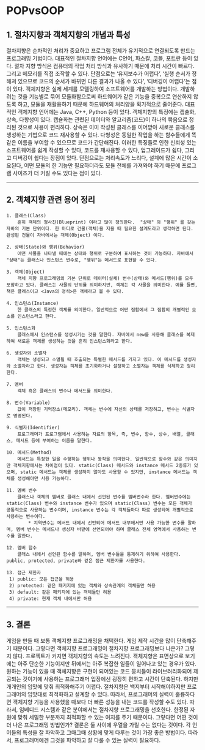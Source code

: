 # POPvsOOP

## 1.	절차지향과 객체지향의 개념과 특성
절차지향은 순차적인 처리가 중요하고 프로그램 전체가 유기적으로 연결되도록 만드는 프로그래밍 기법이다. 대표적인 절차지향 언어에는 C언어, 파스칼, 코볼, 포트란 등이 있다. 절차 지향 방식은 컴퓨터의 작업 처리 방식과 유사하기 때문에 처리 시간이 빠르다. 그리고 메모리를 직접 조작할 수 있다. 단점으로는 ‘유지보수가 어렵다’, ‘실행 순서가 정해져 있으므로 코드의 순서가 바뀌면 다른 결과가 나올 수 있다’, ‘디버깅이 어렵다’는 점이 있다.
객체지향은 실제 세계를 모델링하여 소프트웨어를 개발하는 방법이다. 개발하려는 것을 기능별로 묶어 모듈화함으로써 하드웨어가 같은 기능을 중복으로 연산하지 않도록 하고, 모듈을 재활용하기 때문에 하드웨어의 처리양을 획기적으로 줄어준다. 대표적인 객체지향 언어에는 Java, C++, Python 등이 있다. 
객체지향의 특징에는 캡슐화, 상속, 다향성이 있다. 캡슐화는 관련된 데이터와 알고리즘(코드)이 하나의 묶음으로 정리된 것으로 사용이 편리하다. 상속은 이미 작성된 클래스를 이어받아 새로운 클래스를 생성하는 기법으로 코드 재사용할 수 있다. 다형성은 동일한 작업을 하는 함수들에게 똑같은 이름을 부여할 수 있으므로 코드가 간단해진다. 이러한 특징들로 인한 신뢰성 있는 소프트웨어를 쉽게 작성할 수 있다, 코드를 재사용할 수 있다, 업그레이드가 쉽다, 그리고 디버깅이 쉽다는 장점이 있다. 단점으로는 처리속도가 느리다, 설계에 많은 시간이 소요된다, 어떤 모듈의 한 기능만 필요하더라도 모듈 전체를 가져와야 하기 때문에 프로그램 사이즈가 더 커질 수도 있다는 점이 있다. 
 
****
## 2.	객체지향 관련 용어 정리
```
1. 클래스(Class)
    흔히 객체의 청사진(Blueprint) 이라고 많이 정의한다.  "상태" 와 "행위" 를 갖는 자바의 기본 단위이다. 한 마디로 건물(객체)을 지을 때 필요한 설계도라고 생각하면 된다. 완성된 건물이 자바에서는 객체(Object) 이다.

2. 상태(State)와 행위(Behavior)
    어떤 사물을 나타낼 때에는 상태와 행위로 구분하여 표시하는 것이 가능하다. 자바에서 "상태"는 클래스나 인스턴스 변수로, "행위"는 메서드로 표현할 수 있다.

3. 객체(Object)
    객체 지향 프로그래밍의 기본 단위로 데이터(실체) 변수(상태)와 메서드(행위)를 모두 포함하고 있다. 클래스는 사물의 단위를 의미하지만, 객체는 각 사물을 의미한다. 예를 들면, 책은 클래스이고 <Java의 정석>은 객체라고 볼 수 있다.

4. 인스턴스(Instance)
    한 클래스의 특정한 객체를 의미한다. 일반적으로 어떤 집합에서 그 집합의 개별적인 요소를 인스턴스라고 한다.

5. 인스턴스화 
    클래스에서 인스턴스를 생성시키는 것을 말한다. 자바에서 new를 사용해 클래스를 복제하여 새로운 객체를 생성하는 것을 흔히 인스턴스화라고 한다.

6. 생성자와 소멸자
    객체는 생성되고 소멸될 때 호출되는 특별한 메서드를 가지고 있다. 이 메서드를 생성자와 소멸자라고 한다. 생성자는 객체를 초기화하거나 설정하고 소멸자는 객체를 삭제하고 정리한다. 

7. 멤버
    객체 혹은 클래스의 변수나 메서드를 의미한다.

8. 변수(Variable)
    값이 저장된 기억장소(메모리). 객체는 변수에 자신의 상태를 저장하고, 변수는 식별자로 명명된다. 

9. 식별자(Identifier)
    프로그래머가 프로그램에서 사용하는 자료의 항목, 즉, 변수, 함수, 상수, 배열, 클래스, 메서드 등에 부여하는 이름을 말한다.

10. 메서드(Method)
    메서드는 특정한 일을 수행하는 행위나 동작을 의미한다. 일반적으로 함수와 같은 의미지만 객체지향에서는 차이점이 있다. static(Class) 메서드와 instance 메서드 2종류가 있으며, static 메서드는 객체를 생성하지 않아도 사용할 수 있지만, instance 메서드는 객체를 생성해야만 사용 가능하다.

11. 멤버 변수
    클래스나 객체의 멤버로 클래스 내에서 선언된 변수를 멤버변수라 한다. 멤버변수에는 static(Class) 변수와 instance 변수가 있으며 static(Class) 변수는 모든 객체가 공통적으로 사용하는 변수이며, instance 변수는 각 객체들마다 따로 생성되어 개별적으로 사용하는 변수이다.
        * 지역변수는 메서드 내에서 선언되어 메서드 내부에서만 사용 가능한 변수를 말하며, 멤버 변수는 메서드나 생성자 바깥에 선언되어야 하며 클래스 전체 영역에서 사용하는 변수를 말한다.

12. 멤버 함수
    클래스 내에서 선언된 함수를 말하며, 멤버 변수들을 통제하기 위하여 사용한다. public, protected, private와 같은 접근 제한자를 사용한다.

13. 접근 제한자
 1) public: 모든 접근을 허용
 2) protected: 같은 패키지에 있는 객체와 상속관계의 객체들만 허용 
 3) default: 같은 패키지에 있는 객체들만 허용
 4) private: 현재 객체 내에서만 허용
```
****

## 3.	결론
  게임을 만들 때 보통 객체지향 프로그래밍을 채택한다. 게임 제작 시간을 많이 단축해주기 때문이다. 그렇다면 객체지향 프로그래밍이 절차지향 프로그래밍보다 나은가? 그렇지 않다. 프로젝트가 커지면 객체지향의 속도는 느려진다. 객체지향은 표면상으로 보기에는 아주 단순한 기능이지만 뒤에서는 아주 복잡한 일들이 일어나고 있는 경우가 있다. 원하는 기능이 있을 때 객체지향은 구현이 되어있는 코드 뭉치들이 라이브러리화되어 제공되는 것이기에 사용하는 프로그래머 입장에선 굉장히 편하고 시간이 단축된다. 하지만 개개인의 입맛에 맞춰 최적화해주기 어렵다. 절차지향은 백지부터 시작해야하지만 프로그래머의 입맛대로 최적화하고 설계할 수 있다. 따라서, 프로그래머의 실력이 훌륭하다면 객체지향 기능을 사용했을 때보다 더 빠른 성능을 내는 코드를 작성할 수도 있다. 따라서, 임베디드 시스템과 같은 분야에서는 절차지향 프로그래밍을 선호한다. 한정된 자원에 맞춰 세밀한 부분까지 최적화할 수 있는 여지를 주기 때문이다.
그렇다면 어떤 것이 더 나은 프로그래밍 방법인가? 결론은 둘 사이에 우열을 가릴 수는 없다는 것이다. 각 언어들의 특성을 잘 파악하고 그때그때 상황에 맞게 다루는 것이 가장 좋은 방법이다. 따라서, 프로그래머에겐 그것을 파악하고 잘 다룰 수 있는 실력이 필요하다.

